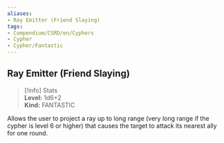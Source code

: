 ```yaml
---
aliases:
- Ray Emitter (Friend Slaying)
tags:
- Compendium/CSRD/en/Cyphers
- Cypher
- Cypher/Fantastic
---
```


  
## Ray Emitter (Friend Slaying)  
>[!info] Stats  
> **Level:** 1d6+2  
> **Kind:** FANTASTIC
  
Allows the user to project a ray up to long range (very long range if the cypher is level 6 or higher) that causes the target to attack its nearest ally for one round.